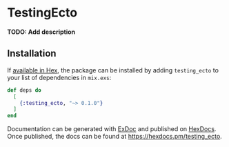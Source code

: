 # TestingEcto

**TODO: Add description**

## Installation

If [available in Hex](https://hex.pm/docs/publish), the package can be installed
by adding `testing_ecto` to your list of dependencies in `mix.exs`:

```elixir
def deps do
  [
    {:testing_ecto, "~> 0.1.0"}
  ]
end
```

Documentation can be generated with [ExDoc](https://github.com/elixir-lang/ex_doc)
and published on [HexDocs](https://hexdocs.pm). Once published, the docs can
be found at <https://hexdocs.pm/testing_ecto>.

